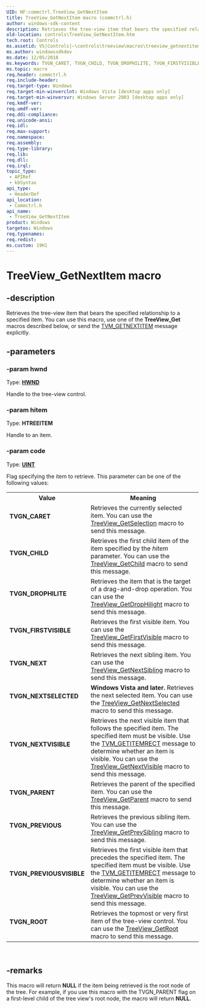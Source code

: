 ```yaml
---
UID: NF:commctrl.TreeView_GetNextItem
title: TreeView_GetNextItem macro (commctrl.h)
author: windows-sdk-content
description: Retrieves the tree-view item that bears the specified relationship to a specified item. You can use this macro, use one of the TreeView_Get macros described below, or send the TVM_GETNEXTITEM message explicitly.
old-location: controls\TreeView_GetNextItem.htm
tech.root: Controls
ms.assetid: VS|Controls|~\controls\treeview\macros\treeview_getnextitem.htm
ms.author: windowssdkdev
ms.date: 12/05/2018
ms.keywords: TVGN_CARET, TVGN_CHILD, TVGN_DROPHILITE, TVGN_FIRSTVISIBLE, TVGN_NEXT, TVGN_NEXTSELECTED, TVGN_NEXTVISIBLE, TVGN_PARENT, TVGN_PREVIOUS, TVGN_PREVIOUSVISIBLE, TVGN_ROOT, TreeView_GetNextItem, TreeView_GetNextItem macro [Windows Controls], _win32_TreeView_GetNextItem, _win32_TreeView_GetNextItem_cpp, commctrl/TreeView_GetNextItem, controls.TreeView_GetNextItem, controls._win32_TreeView_GetNextItem
ms.topic: macro
req.header: commctrl.h
req.include-header: 
req.target-type: Windows
req.target-min-winverclnt: Windows Vista [desktop apps only]
req.target-min-winversvr: Windows Server 2003 [desktop apps only]
req.kmdf-ver: 
req.umdf-ver: 
req.ddi-compliance: 
req.unicode-ansi: 
req.idl: 
req.max-support: 
req.namespace: 
req.assembly: 
req.type-library: 
req.lib: 
req.dll: 
req.irql: 
topic_type:
 - APIRef
 - kbSyntax
api_type:
 - HeaderDef
api_location:
 - Commctrl.h
api_name:
 - TreeView_GetNextItem
product: Windows
targetos: Windows
req.typenames: 
req.redist: 
ms.custom: 19H1
---
```


# TreeView_GetNextItem macro


## -description


Retrieves the tree-view item that bears the specified relationship to a specified item. You can use this macro, use one of the 
			<b>TreeView_Get</b> macros described below, or send the <a href="https://docs.microsoft.com/windows/desktop/Controls/tvm-getnextitem">TVM_GETNEXTITEM</a> message explicitly. 


## -parameters




### -param hwnd

Type: <b><a href="https://docs.microsoft.com/windows/desktop/WinProg/windows-data-types">HWND</a></b>

Handle to the tree-view control. 


### -param hitem

Type: <b>HTREEITEM</b>

Handle to an item. 


### -param code

Type: <b><a href="https://docs.microsoft.com/windows/desktop/WinProg/windows-data-types">UINT</a></b>

Flag specifying the item to retrieve. This parameter can be one of the following values: 

<table>
<tr>
<th>Value</th>
<th>Meaning</th>
</tr>
<tr>
<td width="40%"><a id="TVGN_CARET"></a><a id="tvgn_caret"></a><dl>
<dt><b>TVGN_CARET</b></dt>
</dl>
</td>
<td width="60%">
Retrieves the currently selected item. You can use the <a href="https://docs.microsoft.com/windows/desktop/api/commctrl/nf-commctrl-treeview_getselection">TreeView_GetSelection</a> macro to send this message.

</td>
</tr>
<tr>
<td width="40%"><a id="TVGN_CHILD"></a><a id="tvgn_child"></a><dl>
<dt><b>TVGN_CHILD</b></dt>
</dl>
</td>
<td width="60%">
Retrieves the first child item of the item specified by the 
						<i>hitem</i> parameter. You can use the <a href="https://docs.microsoft.com/windows/desktop/api/commctrl/nf-commctrl-treeview_getchild">TreeView_GetChild</a> macro to send this message.

</td>
</tr>
<tr>
<td width="40%"><a id="TVGN_DROPHILITE"></a><a id="tvgn_drophilite"></a><dl>
<dt><b>TVGN_DROPHILITE</b></dt>
</dl>
</td>
<td width="60%">
Retrieves the item that is the target of a drag-and-drop operation. You can use the <a href="https://docs.microsoft.com/windows/desktop/api/commctrl/nf-commctrl-treeview_getdrophilight">TreeView_GetDropHilight</a> macro to send this message.

</td>
</tr>
<tr>
<td width="40%"><a id="TVGN_FIRSTVISIBLE"></a><a id="tvgn_firstvisible"></a><dl>
<dt><b>TVGN_FIRSTVISIBLE</b></dt>
</dl>
</td>
<td width="60%">
Retrieves the first visible item. You can use the <a href="https://docs.microsoft.com/windows/desktop/api/commctrl/nf-commctrl-treeview_getfirstvisible">TreeView_GetFirstVisible</a> macro to send this message.

</td>
</tr>
<tr>
<td width="40%"><a id="TVGN_NEXT"></a><a id="tvgn_next"></a><dl>
<dt><b>TVGN_NEXT</b></dt>
</dl>
</td>
<td width="60%">
Retrieves the next sibling item. You can use the <a href="https://docs.microsoft.com/windows/desktop/api/commctrl/nf-commctrl-treeview_getnextsibling">TreeView_GetNextSibling</a> macro to send this message.

</td>
</tr>
<tr>
<td width="40%"><a id="TVGN_NEXTSELECTED"></a><a id="tvgn_nextselected"></a><dl>
<dt><b>TVGN_NEXTSELECTED</b></dt>
</dl>
</td>
<td width="60%">
<b>Windows Vista and later.</b> Retrieves the next selected item. You can use the <a href="https://docs.microsoft.com/windows/desktop/api/commctrl/nf-commctrl-treeview_getnextselected">TreeView_GetNextSelected</a> macro to send this message.

</td>
</tr>
<tr>
<td width="40%"><a id="TVGN_NEXTVISIBLE"></a><a id="tvgn_nextvisible"></a><dl>
<dt><b>TVGN_NEXTVISIBLE</b></dt>
</dl>
</td>
<td width="60%">
Retrieves the next visible item that follows the specified item. The specified item must be visible. Use the <a href="https://docs.microsoft.com/windows/desktop/Controls/tvm-getitemrect">TVM_GETITEMRECT</a> message to determine whether an item is visible. You can use the <a href="https://docs.microsoft.com/windows/desktop/api/commctrl/nf-commctrl-treeview_getnextvisible">TreeView_GetNextVisible</a> macro to send this message.

</td>
</tr>
<tr>
<td width="40%"><a id="TVGN_PARENT"></a><a id="tvgn_parent"></a><dl>
<dt><b>TVGN_PARENT</b></dt>
</dl>
</td>
<td width="60%">
Retrieves the parent of the specified item. You can use the <a href="https://docs.microsoft.com/windows/desktop/api/commctrl/nf-commctrl-treeview_getparent">TreeView_GetParent</a> macro to send this message.

</td>
</tr>
<tr>
<td width="40%"><a id="TVGN_PREVIOUS"></a><a id="tvgn_previous"></a><dl>
<dt><b>TVGN_PREVIOUS</b></dt>
</dl>
</td>
<td width="60%">
Retrieves the previous sibling item. You can use the <a href="https://docs.microsoft.com/windows/desktop/api/commctrl/nf-commctrl-treeview_getprevsibling">TreeView_GetPrevSibling</a> macro to send this message.

</td>
</tr>
<tr>
<td width="40%"><a id="TVGN_PREVIOUSVISIBLE"></a><a id="tvgn_previousvisible"></a><dl>
<dt><b>TVGN_PREVIOUSVISIBLE</b></dt>
</dl>
</td>
<td width="60%">
Retrieves the first visible item that precedes the specified item. The specified item must be visible. Use the <a href="https://docs.microsoft.com/windows/desktop/Controls/tvm-getitemrect">TVM_GETITEMRECT</a> message to determine whether an item is visible. You can use the <a href="https://docs.microsoft.com/windows/desktop/api/commctrl/nf-commctrl-treeview_getprevvisible">TreeView_GetPrevVisible</a> macro to send this message.

</td>
</tr>
<tr>
<td width="40%"><a id="TVGN_ROOT"></a><a id="tvgn_root"></a><dl>
<dt><b>TVGN_ROOT</b></dt>
</dl>
</td>
<td width="60%">
Retrieves the topmost or very first item of the tree-view control. You can use the <a href="https://docs.microsoft.com/windows/desktop/api/commctrl/nf-commctrl-treeview_getroot">TreeView_GetRoot</a> macro to send this message. 

</td>
</tr>
</table>
 


## -remarks



This macro will return <b>NULL</b> if the item being retrieved is the root node of the tree. For example, if you use this macro with the TVGN_PARENT flag on a first-level child of the tree view's root node, the macro will return <b>NULL</b>.




